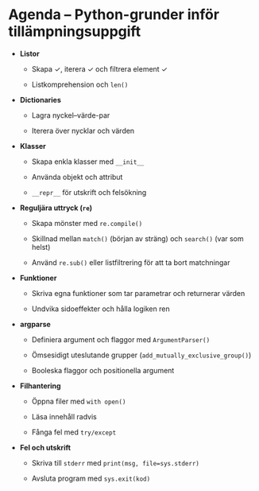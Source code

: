 # Agenda – Python-grunder inför tillämpningsuppgift

- **Listor**

    - Skapa ✓, iterera ✓ och filtrera element ✓

    - Listkomprehension och `len()`

- **Dictionaries**

    - Lagra nyckel–värde-par

    - Iterera över nycklar och värden

- **Klasser**

    - Skapa enkla klasser med `__init__`

    - Använda objekt och attribut

    - `__repr__` för utskrift och felsökning

- **Reguljära uttryck (`re`)**

    - Skapa mönster med `re.compile()`

    - Skillnad mellan `match()` (början av sträng) och `search()` (var som helst)

    - Använd `re.sub()` eller listfiltrering för att ta bort matchningar

- **Funktioner**

    - Skriva egna funktioner som tar parametrar och returnerar värden

    - Undvika sidoeffekter och hålla logiken ren

- **argparse**

    - Definiera argument och flaggor med `ArgumentParser()`

    - Ömsesidigt uteslutande grupper (`add_mutually_exclusive_group()`)

    - Booleska flaggor och positionella argument

- **Filhantering**

    - Öppna filer med `with open()`

    - Läsa innehåll radvis

    - Fånga fel med `try/except`

- **Fel och utskrift**

    - Skriva till `stderr` med `print(msg, file=sys.stderr)`

    - Avsluta program med `sys.exit(kod)`
